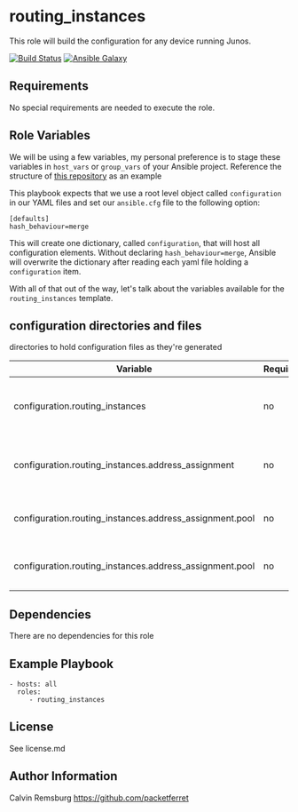 routing_instances
=========

This role will build the configuration for any device running Junos.

[![Build Status](https://travis-ci.com/packetferret/juniper_build_config.svg?branch=master)](https://travis-ci.com/packetferret/juniper_build_config)
[![Ansible Galaxy](https://galaxy.ansible.com/packetferret/juniper_build_config)](https://galaxy.ansible.com/packetferret/juniper_build_config)


Requirements
------------

No special requirements are needed to execute the role.

Role Variables
--------------

We will be using a few variables, my personal preference is to stage these variables in `host_vars` or `group_vars` of your Ansible project. Reference the structure of [this repository](https://github.com/packetferret/Ansible-Campus-Fabric-Core-Distribution-CRB/tree/master/files/ansible) as an example

This playbook expects that we use a root level object called `configuration` in our YAML files and set our `ansible.cfg` file to the following option: 

```
[defaults]
hash_behaviour=merge
```

This will create one dictionary, called `configuration`, that will host all configuration elements. Without declaring `hash_behaviour=merge`, Ansible will overwrite the dictionary after reading each yaml file holding a `configuration` item.

With all of that out of the way, let's talk about the variables available for the `routing_instances` template.

## configuration directories and files

 directories to hold configuration files as they're generated

| Variable | Required | Default | Choices | Comments |
|---|---|---|---|---|
| configuration.routing_instances | no | n/a | n/a | dictionary that hosts all access-related items |
| configuration.routing_instances.address_assignment | no | n/a | n/a | dictionary that hosts all DHCP related items |
| configuration.routing_instances.address_assignment.pool | no | n/a | n/a | dictionary that hosts all DHCP pool items |
| configuration.routing_instances.address_assignment.pool | no | n/a | n/a | dictionary that hosts all DHCP pool items |

Dependencies
------------

There are no dependencies for this role

Example Playbook
----------------


    - hosts: all
      roles:
         - routing_instances

License
-------

See license.md

Author Information
------------------

Calvin Remsburg
https://github.com/packetferret
